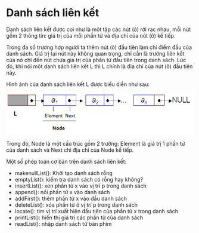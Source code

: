 # Danh sách liên kết

Danh sách liên kết được coi như là một tập các nút (ô) rời rạc nhau, mỗi nút gồm 2 thông tin: giá trị của mỗi phần tử và địa chỉ của nút (ô) kế tiếp.

Trong đa số trường hợp người ta thêm nút (ô) đầu tiên làm chỉ điểm đầu của danh sách. Giá trị tại nút này không quan trọng, chỉ cần là trường liên kết của nó chỉ đến nút chứa giá trị của phần tử đầu tiên trong danh sách. Lúc đó, khi nói một danh sách liên kết L thì L chính là địa chỉ của nút (ô) đầu tiên này.

Hình ảnh của danh sách liên kết L được biểu diễn như sau:

<img src="./Dslk.png">

Trong đó, Node là một cấu trúc gồm 2 trường:  Element là giá trị 1 phần tử của danh sách và Next chỉ địa chỉ của Node kế tiếp.

Một số phép toán cơ bản trên danh sách liên kết:

- makenullList(): Khởi tạo danh sách rỗng
- emptyList(): kiểm tra danh sách có rỗng hay không?
- insertList(): xen phần tử x vào vị trí p trong danh sách 
- append(): nối phần tử x vào danh sách
- addFirst(): thêm phần tử x vào đầu danh sách
- deleteList(): xóa phần tử ở vị trí p trong danh sách
- locate(): tìm vị trí xuất hiện đầu tiên của phần tử x trong danh sách 
- printList(): hiển thị giá trị các phần tử của danh sách
- readList(): nhập danh sách từ bàn phím